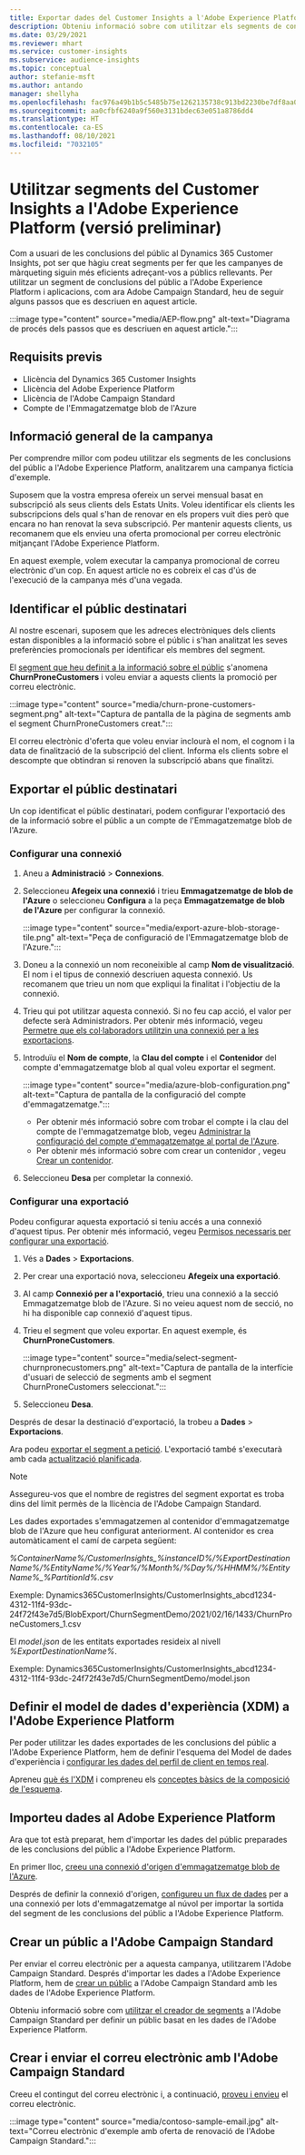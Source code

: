 ```yaml
---
title: Exportar dades del Customer Insights a l'Adobe Experience Platform
description: Obteniu informació sobre com utilitzar els segments de conclusions del públic a l'Adobe Experience Platform.
ms.date: 03/29/2021
ms.reviewer: mhart
ms.service: customer-insights
ms.subservice: audience-insights
ms.topic: conceptual
author: stefanie-msft
ms.author: antando
manager: shellyha
ms.openlocfilehash: fac976a49b1b5c5485b75e1262135738c913bd2230be7df8aa0ec12c59734053
ms.sourcegitcommit: aa0cfbf6240a9f560e3131bdec63e051a8786dd4
ms.translationtype: HT
ms.contentlocale: ca-ES
ms.lasthandoff: 08/10/2021
ms.locfileid: "7032105"
---
```

# <a name="use-customer-insights-segments-in-adobe-experience-platform-preview"></a>Utilitzar segments del Customer Insights a l'Adobe Experience Platform (versió preliminar)

Com a usuari de les conclusions del públic al Dynamics 365 Customer Insights, pot ser que hàgiu creat segments per fer que les campanyes de màrqueting siguin més eficients adreçant-vos a públics rellevants. Per utilitzar un segment de conclusions del públic a l'Adobe Experience Platform i aplicacions, com ara Adobe Campaign Standard, heu de seguir alguns passos que es descriuen en aquest article.

:::image type="content" source="media/AEP-flow.png" alt-text="Diagrama de procés dels passos que es descriuen en aquest article.":::

## <a name="prerequisites"></a>Requisits previs

-   Llicència del Dynamics 365 Customer Insights
-   Llicència del Adobe Experience Platform
-   Llicència de l'Adobe Campaign Standard
-   Compte de l'Emmagatzematge blob de l'Azure

## <a name="campaign-overview"></a>Informació general de la campanya

Per comprendre millor com podeu utilitzar els segments de les conclusions del públic a l'Adobe Experience Platform, analitzarem una campanya fictícia d'exemple.

Suposem que la vostra empresa ofereix un servei mensual basat en subscripció als seus clients dels Estats Units. Voleu identificar els clients les subscripcions dels qual s'han de renovar en els propers vuit dies però que encara no han renovat la seva subscripció. Per mantenir aquests clients, us recomanem que els envieu una oferta promocional per correu electrònic mitjançant l'Adobe Experience Platform.

En aquest exemple, volem executar la campanya promocional de correu electrònic d'un cop. En aquest article no es cobreix el cas d'ús de l'execució de la campanya més d'una vegada.

## <a name="identify-your-target-audience"></a>Identificar el públic destinatari

Al nostre escenari, suposem que les adreces electròniques dels clients estan disponibles a la informació sobre el públic i s'han analitzat les seves preferències promocionals per identificar els membres del segment.

El [segment que heu definit a la informació sobre el públic](segments.md) s'anomena **ChurnProneCustomers** i voleu enviar a aquests clients la promoció per correu electrònic.

:::image type="content" source="media/churn-prone-customers-segment.png" alt-text="Captura de pantalla de la pàgina de segments amb el segment ChurnProneCustomers creat.":::

El correu electrònic d'oferta que voleu enviar inclourà el nom, el cognom i la data de finalització de la subscripció del client. Informa els clients sobre el descompte que obtindran si renoven la subscripció abans que finalitzi.

## <a name="export-your-target-audience"></a>Exportar el públic destinatari

Un cop identificat el públic destinatari, podem configurar l'exportació des de la informació sobre el públic a un compte de l'Emmagatzematge blob de l'Azure.

### <a name="configure-a-connection"></a>Configurar una connexió

1. Aneu a **Administració** > **Connexions**.

1. Seleccioneu **Afegeix una connexió** i trieu **Emmagatzematge de blob de l'Azure** o seleccioneu **Configura** a la peça **Emmagatzematge de blob de l'Azure** per configurar la connexió.

   :::image type="content" source="media/export-azure-blob-storage-tile.png" alt-text="Peça de configuració de l'Emmagatzematge blob de l'Azure."::: 

1. Doneu a la connexió un nom reconeixible al camp **Nom de visualització**. El nom i el tipus de connexió descriuen aquesta connexió. Us recomanem que trieu un nom que expliqui la finalitat i l'objectiu de la connexió.

1. Trieu qui pot utilitzar aquesta connexió. Si no feu cap acció, el valor per defecte serà Administradors. Per obtenir més informació, vegeu [Permetre que els col·laboradors utilitzin una connexió per a les exportacions](connections.md#allow-contributors-to-use-a-connection-for-exports).

1. Introduïu el **Nom de compte**, la **Clau del compte** i el **Contenidor** del compte d'emmagatzematge blob al qual voleu exportar el segment.  
      
   :::image type="content" source="media/azure-blob-configuration.png" alt-text="Captura de pantalla de la configuració del compte d'emmagatzematge."::: 
   
    - Per obtenir més informació sobre com trobar el compte i la clau del compte de l'emmagatzematge blob, vegeu [Administrar la configuració del compte d'emmagatzematge al portal de l'Azure](/azure/storage/common/storage-account-manage).
    - Per obtenir més informació sobre com crear un contenidor , vegeu [Crear un contenidor](/azure/storage/blobs/storage-quickstart-blobs-portal#create-a-container).

1. Seleccioneu **Desa** per completar la connexió. 

### <a name="configure-an-export"></a>Configurar una exportació

Podeu configurar aquesta exportació si teniu accés a una connexió d'aquest tipus. Per obtenir més informació, vegeu [Permisos necessaris per configurar una exportació](export-destinations.md#set-up-a-new-export).

1. Vés a **Dades** > **Exportacions**.

1. Per crear una exportació nova, seleccioneu **Afegeix una exportació**.

1. Al camp **Connexió per a l'exportació**, trieu una connexió a la secció Emmagatzematge blob de l'Azure. Si no veieu aquest nom de secció, no hi ha disponible cap connexió d'aquest tipus.

1. Trieu el segment que voleu exportar. En aquest exemple, és **ChurnProneCustomers**.

   :::image type="content" source="media/select-segment-churnpronecustomers.png" alt-text="Captura de pantalla de la interfície d'usuari de selecció de segments amb el segment ChurnProneCustomers seleccionat.":::

1. Seleccioneu **Desa**.

Després de desar la destinació d'exportació, la trobeu a **Dades** > **Exportacions**.

Ara podeu [exportar el segment a petició](export-destinations.md#run-exports-on-demand). L'exportació també s'executarà amb cada [actualització planificada](system.md).

> [!NOTE]
> Assegureu-vos que el nombre de registres del segment exportat es troba dins del límit permès de la llicència de l'Adobe Campaign Standard.

Les dades exportades s'emmagatzemen al contenidor d'emmagatzematge blob de l'Azure que heu configurat anteriorment. Al contenidor es crea automàticament el camí de carpeta següent:

*%ContainerName%/CustomerInsights_%instanceID%/%ExportDestinationName%/%EntityName%/%Year%/%Month%/%Day%/%HHMM%/%EntityName%_%PartitionId%.csv*

Exemple: Dynamics365CustomerInsights/CustomerInsights_abcd1234-4312-11f4-93dc-24f72f43e7d5/BlobExport/ChurnSegmentDemo/2021/02/16/1433/ChurnProneCustomers_1.csv

El *model.json* de les entitats exportades resideix al nivell *%ExportDestinationName%*.

Exemple: Dynamics365CustomerInsights/CustomerInsights_abcd1234-4312-11f4-93dc-24f72f43e7d5/ChurnSegmentDemo/model.json

## <a name="define-experience-data-model-xdm-in-adobe-experience-platform"></a>Definir el model de dades d'experiència (XDM) a l'Adobe Experience Platform

Per poder utilitzar les dades exportades de les conclusions del públic a l'Adobe Experience Platform, hem de definir l'esquema del Model de dades d'experiència i [configurar les dades del perfil de client en temps real](https://experienceleague.adobe.com/docs/experience-platform/profile/tutorials/dataset-configuration.html#tutorials).

Apreneu [què és l'XDM](https://experienceleague.adobe.com/docs/experience-platform/xdm/home.html) i compreneu els [conceptes bàsics de la composició de l'esquema](https://experienceleague.adobe.com/docs/experience-platform/xdm/schema/composition.html#schema).

## <a name="import-data-into-adobe-experience-platform"></a>Importeu dades al Adobe Experience Platform

Ara que tot està preparat, hem d'importar les dades del públic preparades de les conclusions del públic a l'Adobe Experience Platform.

En primer lloc, [creeu una connexió d'origen d'emmagatzematge blob de l'Azure](https://experienceleague.adobe.com/docs/experience-platform/sources/ui-tutorials/create/cloud-storage/blob.html#getting-started).    

Després de definir la connexió d'origen, [configureu un flux de dades](https://experienceleague.adobe.com/docs/experience-platform/sources/ui-tutorials/dataflow/cloud-storage.html#ui-tutorials) per a una connexió per lots d'emmagatzematge al núvol per importar la sortida del segment de les conclusions del públic a l'Adobe Experience Platform.

## <a name="create-an-audience-in-adobe-campaign-standard"></a>Crear un públic a l'Adobe Campaign Standard

Per enviar el correu electrònic per a aquesta campanya, utilitzarem l'Adobe Campaign Standard. Després d'importar les dades a l'Adobe Experience Platform, hem de [crear un públic](https://experienceleague.adobe.com/docs/campaign-standard/using/profiles-and-audiences/get-started-profiles-and-audiences.html#permission) a l'Adobe Campaign Standard amb les dades de l'Adobe Experience Platform.


Obteniu informació sobre com [utilitzar el creador de segments](https://experienceleague.adobe.com/docs/campaign-standard/using/integrating-with-adobe-cloud/adobe-experience-platform/audience-destinations/aep-using-segment-builder.html) a l'Adobe Campaign Standard per definir un públic basat en les dades de l'Adobe Experience Platform.

## <a name="create-and-send-the-email-using-adobe-campaign-standard"></a>Crear i enviar el correu electrònic amb l'Adobe Campaign Standard

Creeu el contingut del correu electrònic i, a continuació, [proveu i envieu](https://experienceleague.adobe.com/docs/campaign-standard/using/testing-and-sending/get-started-sending-messages.html#preparing-and-testing-messages) el correu electrònic.

:::image type="content" source="media/contoso-sample-email.jpg" alt-text="Correu electrònic d'exemple amb oferta de renovació de l'Adobe Campaign Standard.":::
